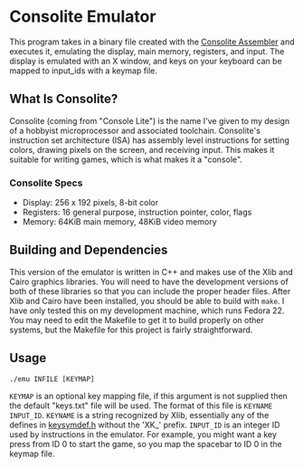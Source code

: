 # Consolite Emulator

This program takes in a binary file created with the
[Consolite Assembler](https://github.com/rfotino/consolite-asm-cpp)
and executes it, emulating the display, main memory, registers, and
input. The display is emulated with an X window, and keys on your
keyboard can be mapped to input_ids with a keymap file.

## What Is Consolite?

Consolite (coming from "Console Lite") is the name I've given to my design of a
hobbyist microprocessor and associated toolchain. Consolite's instruction set
architecture (ISA) has assembly level instructions for setting colors, drawing
pixels on the screen, and receiving input. This makes it suitable for writing
games, which is what makes it a "console".

### Consolite Specs

* Display: 256 x 192 pixels, 8-bit color
* Registers: 16 general purpose, instruction pointer, color, flags
* Memory: 64KiB main memory, 48KiB video memory

## Building and Dependencies

This version of the emulator is written in C++ and makes use of the Xlib
and Cairo graphics libraries. You will need to have the development versions
of both of these libraries so that you can include the proper header files.
After Xlib and Cairo have been installed, you should be able to build with
`make`. I have only tested this on my development machine, which runs
Fedora 22. You may need to edit the Makefile to get it to build properly
on other systems, but the Makefile for this project is fairly straightforward.

## Usage

```./emu INFILE [KEYMAP]```

`KEYMAP` is an optional key mapping file, if this argument is not supplied
then the default "keys.txt" file will be used. The format of this file is
`KEYNAME INPUT_ID`. `KEYNAME` is a string recognized by Xlib, essentially
any of the defines in [keysymdef.h](http://www.cl.cam.ac.uk/~mgk25/ucs/keysymdef.h)
without the 'XK_' prefix. `INPUT_ID` is an integer ID used by instructions
in the emulator. For example, you might want a key press from ID 0 to start
the game, so you map the spacebar to ID 0 in the keymap file.
